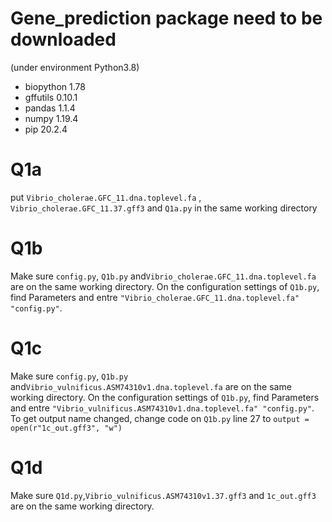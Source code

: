 # Gene_prediction package need to be downloaded
(under environment Python3.8)
- biopython 1.78
- gffutils 0.10.1
- pandas 1.1.4
- numpy 1.19.4
- pip 20.2.4

# Q1a
put `Vibrio_cholerae.GFC_11.dna.toplevel.fa` , `Vibrio_cholerae.GFC_11.37.gff3` and `Q1a.py` in the same working directory

# Q1b
Make sure `config.py`, `Q1b.py` and`Vibrio_cholerae.GFC_11.dna.toplevel.fa` are on the same working directory. 
On the configuration settings of `Q1b.py`, find Parameters and entre `"Vibrio_cholerae.GFC_11.dna.toplevel.fa" "config.py"`. 

# Q1c
Make sure `config.py`, `Q1b.py` and`Vibrio_vulnificus.ASM74310v1.dna.toplevel.fa` are on the same working directory. 
On the configuration settings of `Q1b.py`, find Parameters and entre `"Vibrio_vulnificus.ASM74310v1.dna.toplevel.fa" "config.py"`. 
To get output name changed, change code on `Q1b.py` line 27 to `output = open(r"1c_out.gff3", "w")`

# Q1d
Make sure `Q1d.py`,`Vibrio_vulnificus.ASM74310v1.37.gff3` and `1c_out.gff3` are on the same working directory. 


